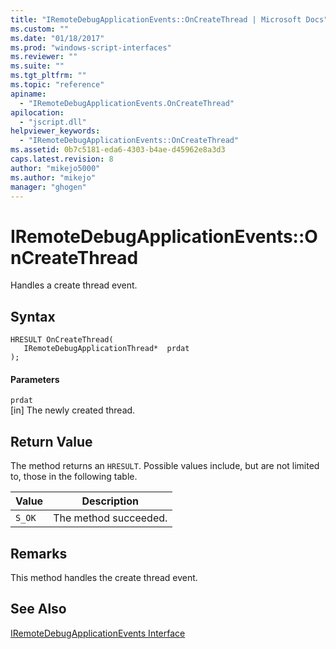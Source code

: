 ```yaml
---
title: "IRemoteDebugApplicationEvents::OnCreateThread | Microsoft Docs"
ms.custom: ""
ms.date: "01/18/2017"
ms.prod: "windows-script-interfaces"
ms.reviewer: ""
ms.suite: ""
ms.tgt_pltfrm: ""
ms.topic: "reference"
apiname: 
  - "IRemoteDebugApplicationEvents.OnCreateThread"
apilocation: 
  - "jscript.dll"
helpviewer_keywords: 
  - "IRemoteDebugApplicationEvents::OnCreateThread"
ms.assetid: 0b7c5181-eda6-4303-b4ae-d45962e8a3d3
caps.latest.revision: 8
author: "mikejo5000"
ms.author: "mikejo"
manager: "ghogen"
---
```

# IRemoteDebugApplicationEvents::OnCreateThread
Handles a create thread event.  
  
## Syntax  
  
```  
HRESULT OnCreateThread(  
   IRemoteDebugApplicationThread*  prdat  
);  
```  
  
#### Parameters  
 `prdat`  
 [in] The newly created thread.  
  
## Return Value  
 The method returns an `HRESULT`. Possible values include, but are not limited to, those in the following table.  
  
|Value|Description|  
|-----------|-----------------|  
|`S_OK`|The method succeeded.|  
  
## Remarks  
 This method handles the create thread event.  
  
## See Also  
 [IRemoteDebugApplicationEvents Interface](../../winscript/reference/iremotedebugapplicationevents-interface.md)
